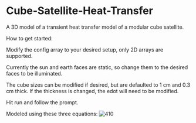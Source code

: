 # Cube-Satellite-Heat-Transfer
A 3D model of a transient heat transfer model of a modular cube satellite.

How to get started:

Modify the config array to your desired setup, only 2D arrays are supported. 

Currently the sun and earth faces are static, so change them to the desired faces to be illuminated.

The cube sizes can be modified if desired, but are defaulted to 1 cm and 0.3 cm thick. If the thickness is changed, the edot will need to be modified.

Hit run and follow the prompt.


Modeled using these three equations:
![410](https://user-images.githubusercontent.com/74682810/135159188-59dfeed6-3f93-44d6-879d-eb6824c9da23.PNG)
